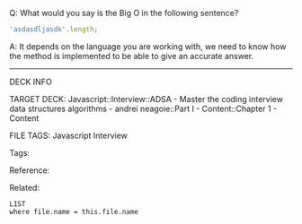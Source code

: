 Q: What would you say is the Big O in the following sentence?
```javascript
'asdasdljasdk'.length;
```  
A: It depends on the language you are working with, we need to know how the method is implemented to be able to give an accurate answer.
<!--ID: 1690032124169-->

---

DECK INFO

TARGET DECK: Javascript::Interview::ADSA - Master the coding interview data structures algorithms - andrei neagoie::Part I - Content::Chapter 1 - Content

FILE TAGS: Javascript Interview

Tags:

Reference:

Related:

```dataview
LIST
where file.name = this.file.name
```
